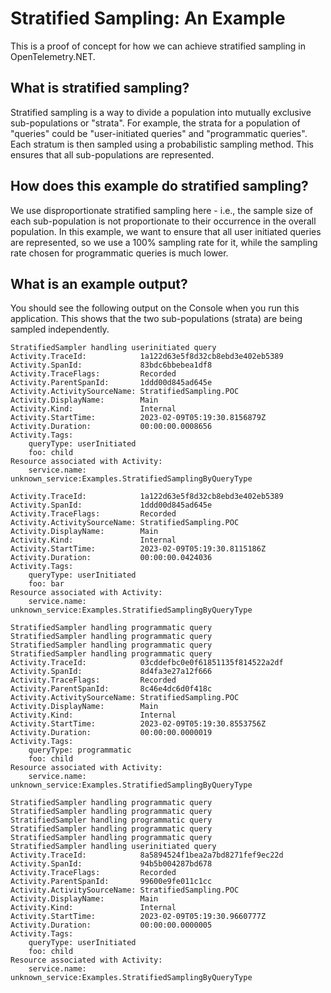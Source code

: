 # Stratified Sampling: An Example

This is a proof of concept for how we can achieve stratified sampling in
OpenTelemetry.NET.

## What is stratified sampling?

Stratified sampling is a way to divide a population into mutually exclusive
sub-populations or "strata". For example, the strata for a population of
"queries" could be "user-initiated queries" and "programmatic queries". Each
stratum is then sampled using a probabilistic sampling method. This ensures
that all sub-populations are represented.

## How does this example do stratified sampling?

We use disproportionate stratified sampling here - i.e., the sample size of
each sub-population is not proportionate to their occurrence in the overall
population. In this example, we want to ensure that all user initiated queries
are represented, so we use a 100% sampling rate for it, while the sampling
rate chosen for programmatic queries is much lower.

## What is an example output?

You should see the following output on the Console when you run this
application. This shows that the two sub-populations (strata) are being
sampled independently.

```text
StratifiedSampler handling userinitiated query
Activity.TraceId:            1a122d63e5f8d32cb8ebd3e402eb5389
Activity.SpanId:             83bdc6bbebea1df8
Activity.TraceFlags:         Recorded
Activity.ParentSpanId:       1ddd00d845ad645e
Activity.ActivitySourceName: StratifiedSampling.POC
Activity.DisplayName:        Main
Activity.Kind:               Internal
Activity.StartTime:          2023-02-09T05:19:30.8156879Z
Activity.Duration:           00:00:00.0008656
Activity.Tags:
    queryType: userInitiated
    foo: child
Resource associated with Activity:
    service.name: unknown_service:Examples.StratifiedSamplingByQueryType

Activity.TraceId:            1a122d63e5f8d32cb8ebd3e402eb5389
Activity.SpanId:             1ddd00d845ad645e
Activity.TraceFlags:         Recorded
Activity.ActivitySourceName: StratifiedSampling.POC
Activity.DisplayName:        Main
Activity.Kind:               Internal
Activity.StartTime:          2023-02-09T05:19:30.8115186Z
Activity.Duration:           00:00:00.0424036
Activity.Tags:
    queryType: userInitiated
    foo: bar
Resource associated with Activity:
    service.name: unknown_service:Examples.StratifiedSamplingByQueryType

StratifiedSampler handling programmatic query
StratifiedSampler handling programmatic query
StratifiedSampler handling programmatic query
StratifiedSampler handling programmatic query
Activity.TraceId:            03cddefbc0e0f61851135f814522a2df
Activity.SpanId:             8d4fa3e27a12f666
Activity.TraceFlags:         Recorded
Activity.ParentSpanId:       8c46e4dc6d0f418c
Activity.ActivitySourceName: StratifiedSampling.POC
Activity.DisplayName:        Main
Activity.Kind:               Internal
Activity.StartTime:          2023-02-09T05:19:30.8553756Z
Activity.Duration:           00:00:00.0000019
Activity.Tags:
    queryType: programmatic
    foo: child
Resource associated with Activity:
    service.name: unknown_service:Examples.StratifiedSamplingByQueryType

StratifiedSampler handling programmatic query
StratifiedSampler handling programmatic query
StratifiedSampler handling programmatic query
StratifiedSampler handling programmatic query
StratifiedSampler handling programmatic query
StratifiedSampler handling userinitiated query
Activity.TraceId:            8a5894524f1bea2a7bd8271fef9ec22d
Activity.SpanId:             94b5b004287bd678
Activity.TraceFlags:         Recorded
Activity.ParentSpanId:       99600e9fe011c1cc
Activity.ActivitySourceName: StratifiedSampling.POC
Activity.DisplayName:        Main
Activity.Kind:               Internal
Activity.StartTime:          2023-02-09T05:19:30.9660777Z
Activity.Duration:           00:00:00.0000005
Activity.Tags:
    queryType: userInitiated
    foo: child
Resource associated with Activity:
    service.name: unknown_service:Examples.StratifiedSamplingByQueryType
```
